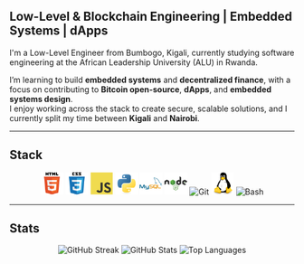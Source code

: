 ## **Low-Level & Blockchain Engineering | Embedded Systems | dApps**

I'm a Low-Level Engineer from Bumbogo, Kigali, currently studying software engineering at the African Leadership University (ALU) in Rwanda.  

I’m learning to build **embedded systems** and **decentralized finance**, with a focus on contributing to **Bitcoin open-source**, **dApps**, and **embedded systems design**.  
I enjoy working across the stack to create secure, scalable solutions, and I currently split my time between **Kigali** and **Nairobi**.  

---

## Stack
<p align="center">
  <img src="https://raw.githubusercontent.com/devicons/devicon/master/icons/html5/html5-original-wordmark.svg" alt="HTML5" width="40" height="40"/> 
  <img src="https://raw.githubusercontent.com/devicons/devicon/master/icons/css3/css3-original-wordmark.svg" alt="CSS3" width="40" height="40"/> 
  <img src="https://raw.githubusercontent.com/devicons/devicon/master/icons/javascript/javascript-original.svg" alt="JavaScript" width="40" height="40"/> 
  <img src="https://raw.githubusercontent.com/devicons/devicon/master/icons/python/python-original.svg" alt="Python" width="40" height="40"/> 
  <img src="https://raw.githubusercontent.com/devicons/devicon/master/icons/mysql/mysql-original-wordmark.svg" alt="MySQL" width="40" height="40"/> 
  <img src="https://raw.githubusercontent.com/devicons/devicon/master/icons/nodejs/nodejs-original-wordmark.svg" alt="Node.js" width="40" height="40"/> 
  <img src="https://www.vectorlogo.zone/logos/git-scm/git-scm-icon.svg" alt="Git" width="40" height="40"/> 
  <img src="https://raw.githubusercontent.com/devicons/devicon/master/icons/linux/linux-original.svg" alt="Linux" width="40" height="40"/> 
  <img src="https://www.vectorlogo.zone/logos/gnu_bash/gnu_bash-icon.svg" alt="Bash" width="40" height="40"/> 
</p>

---

## Stats
<p align="center">
  <img src="https://streak-stats.demolab.com?user=Maaxboon&theme=radical&hide_border=true" width="250" alt="GitHub Streak"/>
  <img src="https://github-readme-stats.vercel.app/api?username=Maaxboon&show_icons=true&theme=radical&hide_border=true" width="250" alt="GitHub Stats"/>
  <img src="https://github-readme-stats.vercel.app/api/top-langs/?username=Maaxboon&layout=compact&theme=radical&hide_border=true" width="250" alt="Top Languages"/>
</p>
